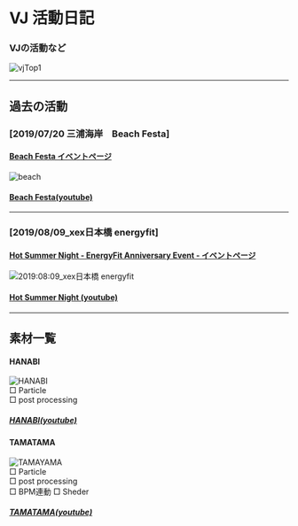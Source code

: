 # VJ 活動日記

### VJの活動など

![vjTop1](https://user-images.githubusercontent.com/43961147/64004855-17deb300-cb4a-11e9-92ae-3fda51196178.gif)

*** 
## 過去の活動

### [2019/07/20 三浦海岸　Beach Festa]
#### [Beach Festa イベントページ](https://www.facebook.com/events/784745598587503/)

![beach](https://user-images.githubusercontent.com/43961147/64005955-49f11480-cb4c-11e9-9fc9-9390bb26a3ac.gif)
#### [Beach Festa(youtube)](https://youtu.be/HeD6nGJItME)

***

### [2019/08/09_xex日本橋 energyfit]
#### [Hot Summer Night - EnergyFit Anniversary Event - イベントページ](https://www.facebook.com/events/2355217917890171/)

![2019:08:09_xex日本橋 energyfit](https://user-images.githubusercontent.com/43961147/64008286-c7b71f00-cb50-11e9-88d6-dfb0958c27e2.gif)

#### [Hot Summer Night (youtube)](https://www.youtube.com/watch?v=5WLDD9ZGeC4)

***

## 素材一覧

#### HANABI
![HANABI](https://user-images.githubusercontent.com/43961147/64009507-f0d8af00-cb52-11e9-8f0a-74697982f3d2.gif)  
□ Particle  
□ post processing   
##### [HANABI(youtube)](https://youtu.be/gzhm35RZdms)

#### TAMATAMA
![TAMAYAMA](https://user-images.githubusercontent.com/43961147/64009507-f0d8af00-cb52-11e9-8f0a-74697982f3d2.gif)  
□ Particle  
□ post processing  
□ BPM連動
□ Sheder
##### [TAMATAMA(youtube)](https://youtu.be/fOx9jCOwnes)
